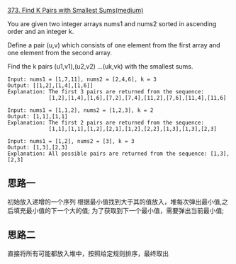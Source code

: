 [373. Find K Pairs with Smallest Sums(medium)](https://leetcode.com/problems/find-k-pairs-with-smallest-sums/)

You are given two integer arrays nums1 and nums2 sorted in ascending order and an integer k.

Define a pair (u,v) which consists of one element from the first array and one element from the second array.

Find the k pairs (u1,v1),(u2,v2) ...(uk,vk) with the smallest sums.

```
Input: nums1 = [1,7,11], nums2 = [2,4,6], k = 3
Output: [[1,2],[1,4],[1,6]]
Explanation: The first 3 pairs are returned from the sequence:
             [1,2],[1,4],[1,6],[7,2],[7,4],[11,2],[7,6],[11,4],[11,6]

Input: nums1 = [1,1,2], nums2 = [1,2,3], k = 2
Output: [1,1],[1,1]
Explanation: The first 2 pairs are returned from the sequence:
             [1,1],[1,1],[1,2],[2,1],[1,2],[2,2],[1,3],[1,3],[2,3]

Input: nums1 = [1,2], nums2 = [3], k = 3
Output: [1,3],[2,3]
Explanation: All possible pairs are returned from the sequence: [1,3],[2,3]
```

## 思路一

初始放入递增的一个序列 根据最小值找到大于其的值放入，堆每次弹出最小值,之后填充最小值的下一个大的值; 为了获取到下一个最小值，需要弹出当前最小值;

## 思路二

直接将所有可能都放入堆中，按照给定规则排序，最终取出